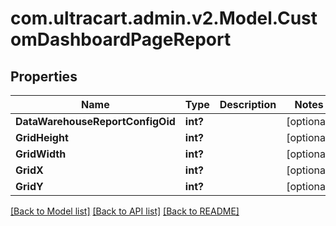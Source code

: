 # com.ultracart.admin.v2.Model.CustomDashboardPageReport
## Properties

Name | Type | Description | Notes
------------ | ------------- | ------------- | -------------
**DataWarehouseReportConfigOid** | **int?** |  | [optional] 
**GridHeight** | **int?** |  | [optional] 
**GridWidth** | **int?** |  | [optional] 
**GridX** | **int?** |  | [optional] 
**GridY** | **int?** |  | [optional] 


[[Back to Model list]](../README.md#documentation-for-models) [[Back to API list]](../README.md#documentation-for-api-endpoints) [[Back to README]](../README.md)

